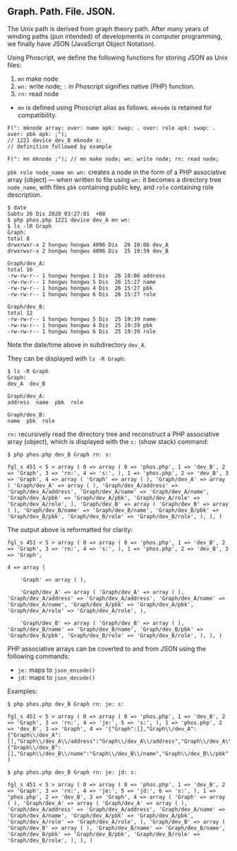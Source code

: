 ## Graph. Path. File. JSON.

<!-- - Filename: month letter others .md -->

The Unix path is derived from graph theory path. After many years of winding paths (pun intended) of developments in computer programming, we finally have JSON (JavaScript Object Notation).

Using Phoscript, we define the following functions for storing JSON as Unix files:

1. `mn` make node
2. `wn:` write node; `:` in Phoscript signifies native (PHP) function.
3. `rn:` read node

- `mn` is defined using Phoscript alias as follows. `mknode` is retained for compatibility.

```
F(": mknode array: over: name apk: swap: . over: role apk: swap: . over: pbk apk: ;");
// 1221 device dev_B mknode s:
// definition followed by example

F(": mn mknode ;"); // mn make node; wn: write node; rn: read node;
```

`pbk role node_name mn wn:` creates a node in the form of a PHP associative array (object) &mdash; when written to file using `wn:` it becomes a directory tree `node_name`, with files `pbk` containing public key, and `role` containing role description.

```
$ date
Sabtu 26 Dis 2020 03:27:01  +08
$ php phos.php 1221 device dev_A mn wn:
$ ls -lR Graph
Graph:
total 8
drwxrwxr-x 2 hongwu hongwu 4096 Dis  26 10:06 dev_A
drwxrwxr-x 2 hongwu hongwu 4096 Dis  25 19:39 dev_B

Graph/dev_A:
total 16
-rw-rw-r-- 1 hongwu hongwu 1 Dis  26 10:06 address
-rw-rw-r-- 1 hongwu hongwu 5 Dis  26 15:27 name
-rw-rw-r-- 1 hongwu hongwu 4 Dis  26 15:27 pbk
-rw-rw-r-- 1 hongwu hongwu 6 Dis  26 15:27 role

Graph/dev_B:
total 12
-rw-rw-r-- 1 hongwu hongwu 5 Dis  25 19:39 name
-rw-rw-r-- 1 hongwu hongwu 4 Dis  25 19:39 pbk
-rw-rw-r-- 1 hongwu hongwu 6 Dis  25 19:39 role
```
Note the date/time above in subdirectory `dev_A`.


They can be displayed with `ls -R Graph`:

```
$ ls -R Graph
Graph:
dev_A  dev_B

Graph/dev_A:
address  name  pbk  role

Graph/dev_B:
name  pbk  role
```

`rn:` recursively read the directory tree and reconstruct a PHP associative array (object), which is displayed with the `s:` (show stack) command:

```
$ php phos.php dev_B Graph rn: s:

fgl_s 451 < 5 > array ( 0 => array ( 0 => 'phos.php', 1 => 'dev_B', 2 => 'Graph', 3 => 'rn:', 4 => 's:', ), 1 => 'phos.php', 2 => 'dev_B', 3 => 'Graph', 4 => array ( 'Graph' => array ( ), 'Graph/dev_A' => array ( 'Graph/dev_A' => array ( ), 'Graph/dev_A/address' => 'Graph/dev_A/address', 'Graph/dev_A/name' => 'Graph/dev_A/name', 'Graph/dev_A/pbk' => 'Graph/dev_A/pbk', 'Graph/dev_A/role' => 'Graph/dev_A/role', ), 'Graph/dev_B' => array ( 'Graph/dev_B' => array ( ), 'Graph/dev_B/name' => 'Graph/dev_B/name', 'Graph/dev_B/pbk' => 'Graph/dev_B/pbk', 'Graph/dev_B/role' => 'Graph/dev_B/role', ), ), )
```

The output above is reformatted for clarity:

```
fgl_s 451 < 5 > array ( 0 => array ( 0 => 'phos.php', 1 => 'dev_B', 2 => 'Graph', 3 => 'rn:', 4 => 's:', ), 1 => 'phos.php', 2 => 'dev_B', 3 => 'Graph', 

4 => array ( 
    
    'Graph' => array ( ), 
    
    'Graph/dev_A' => array ( 'Graph/dev_A' => array ( ), 'Graph/dev_A/address' => 'Graph/dev_A/address', 'Graph/dev_A/name' => 'Graph/dev_A/name', 'Graph/dev_A/pbk' => 'Graph/dev_A/pbk', 'Graph/dev_A/role' => 'Graph/dev_A/role', ), 
    
    'Graph/dev_B' => array ( 'Graph/dev_B' => array ( ), 'Graph/dev_B/name' => 'Graph/dev_B/name', 'Graph/dev_B/pbk' => 'Graph/dev_B/pbk', 'Graph/dev_B/role' => 'Graph/dev_B/role', ), ), )
```

PHP associative arrays can be coverted to and from JSON using the following commands:

- `je:` maps to `json_encode()`
- `jd:` maps to `json_decode()`

Examples:

```
$ php phos.php dev_B Graph rn: je: s:

fgl_s 451 < 5 > array ( 0 => array ( 0 => 'phos.php', 1 => 'dev_B', 2 => 'Graph', 3 => 'rn:', 4 => 'je:', 5 => 's:', ), 1 => 'phos.php', 2 => 'dev_B', 3 => 'Graph', 4 => '{"Graph":[],"Graph\\/dev_A":{"Graph\\/dev_A":[],"Graph\\/dev_A\\/address":"Graph\\/dev_A\\/address","Graph\\/dev_A\\/name":"Graph\\/dev_A\\/name","Graph\\/dev_A\\/pbk":"Graph\\/dev_A\\/pbk","Graph\\/dev_A\\/role":"Graph\\/dev_A\\/role"},"Graph\\/dev_B":{"Graph\\/dev_B":[],"Graph\\/dev_B\\/name":"Graph\\/dev_B\\/name","Graph\\/dev_B\\/pbk":"Graph\\/dev_B\\/pbk","Graph\\/dev_B\\/role":"Graph\\/dev_B\\/role"}}', )
```

```
$ php phos.php dev_B Graph rn: je: jd: s:

fgl_s 451 < 5 > array ( 0 => array ( 0 => 'phos.php', 1 => 'dev_B', 2 => 'Graph', 3 => 'rn:', 4 => 'je:', 5 => 'jd:', 6 => 's:', ), 1 => 'phos.php', 2 => 'dev_B', 3 => 'Graph', 4 => array ( 'Graph' => array ( ), 'Graph/dev_A' => array ( 'Graph/dev_A' => array ( ), 'Graph/dev_A/address' => 'Graph/dev_A/address', 'Graph/dev_A/name' => 'Graph/dev_A/name', 'Graph/dev_A/pbk' => 'Graph/dev_A/pbk', 'Graph/dev_A/role' => 'Graph/dev_A/role', ), 'Graph/dev_B' => array ( 'Graph/dev_B' => array ( ), 'Graph/dev_B/name' => 'Graph/dev_B/name', 'Graph/dev_B/pbk' => 'Graph/dev_B/pbk', 'Graph/dev_B/role' => 'Graph/dev_B/role', ), ), )
```
